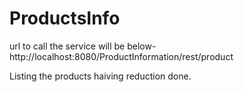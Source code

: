 # ProductsInfo
url to call the service will be below-
http://localhost:8080/ProductInformation/rest/product

Listing the products haiving reduction done.
